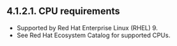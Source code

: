 ## 4.1.2.1. CPU requirements

- Supported by Red Hat Enterprise Linux (RHEL) 9.
- See Red Hat Ecosystem Catalog  for supported CPUs.

<!-- image -->

